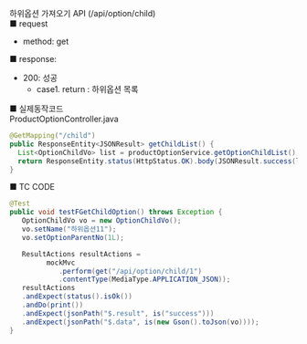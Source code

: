 하위옵션 가져오기 API (/api/option/child)  
■ request
   - method: get  
  
■ response:  
   - 200: 성공  
      - case1. return : 하위옵션 목록  
  
■ 실제동작코드  
ProductOptionController.java  
```java
@GetMapping("/child")
public ResponseEntity<JSONResult> getChildList() {
  List<OptionChildVo> list = productOptionService.getOptionChildList();
  return ResponseEntity.status(HttpStatus.OK).body(JSONResult.success(list));
}
```
  
■ TC CODE  
  
```java
@Test
public void testFGetChildOption() throws Exception {
   OptionChildVo vo = new OptionChildVo();
   vo.setName("하위옵션11");
   vo.setOptionParentNo(1L);

   ResultActions resultActions =
         mockMvc
            .perform(get("/api/option/child/1")
            .contentType(MediaType.APPLICATION_JSON));
   resultActions
   .andExpect(status().isOk())
   .andDo(print())
   .andExpect(jsonPath("$.result", is("success")))
   .andExpect(jsonPath("$.data", is(new Gson().toJson(vo))));
}
```
